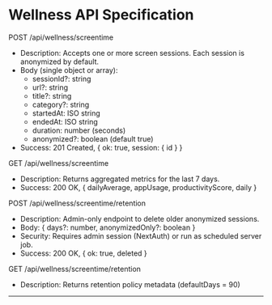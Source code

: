 # Wellness API Specification

POST /api/wellness/screentime
- Description: Accepts one or more screen sessions. Each session is anonymized by default.
- Body (single object or array):
  - sessionId?: string
  - url?: string
  - title?: string
  - category?: string
  - startedAt: ISO string
  - endedAt: ISO string
  - duration: number (seconds)
  - anonymized?: boolean (default true)
- Success: 201 Created, { ok: true, session: { id } }

GET /api/wellness/screentime
- Description: Returns aggregated metrics for the last 7 days.
- Success: 200 OK, { dailyAverage, appUsage, productivityScore, daily }

POST /api/wellness/screentime/retention
- Description: Admin-only endpoint to delete older anonymized sessions.
- Body: { days?: number, anonymizedOnly?: boolean }
- Security: Requires admin session (NextAuth) or run as scheduled server job.
- Success: 200 OK, { ok: true, deleted }

GET /api/wellness/screentime/retention
- Description: Returns retention policy metadata (defaultDays = 90)

***